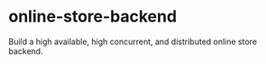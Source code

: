 # online-store-backend

Build a high available, high concurrent, and distributed online store backend.
